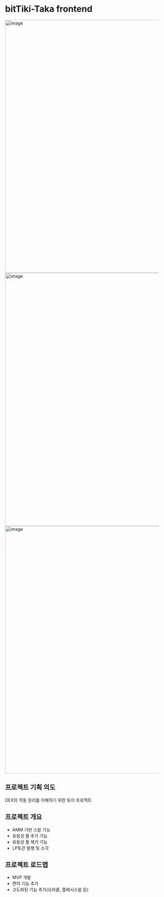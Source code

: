 # bitTiki-Taka frontend

<img width="829" alt="image" src="https://github.com/user-attachments/assets/52a71b4d-36c9-4284-ac83-474f582eabec" />
<img width="829" alt="image" src="https://github.com/user-attachments/assets/ce28cff5-1430-4eea-8187-4c47ff292f11" />
<img width="811" alt="image" src="https://github.com/user-attachments/assets/f98c254a-72f3-4795-9a9a-f35b85aaef82" />


## 프로젝트 기획 의도
DEX의 작동 원리를 이해하기 위한 토이 프로젝트

## 프로젝트 개요
- AMM 기반 스왑 기능
- 유동성 풀 추가 기능
- 유동성 풀 제거 기능
- LP토큰 발행 및 소각

## 프로젝트 로드맵
- MVP 개발
- 편의 기능 추가
- 고도화된 기능 추가(오라클, 플래시스왑 등)
